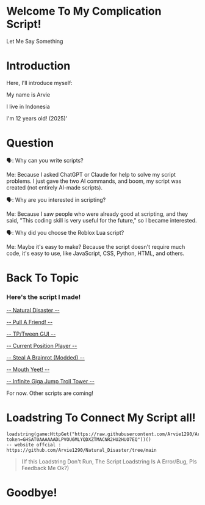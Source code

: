 # Welcome To My Complication Script!
Let Me Say Something

# Introduction
Here, I'll introduce myself:

My name is Arvie

I live in Indonesia

I'm 12 years old! (2025)'
# Question
🗣️: Why can you write scripts?

Me: Because I asked ChatGPT or Claude for help to solve my script problems. I just gave the two AI commands, and boom, my script was created (not entirely AI-made scripts).


🗣️: Why are you interested in scripting?

Me: Because I saw people who were already good at scripting, and they said, "This coding skill is very useful for the future," so I became interested.


🗣️: Why did you choose the Roblox Lua script?

Me: Maybe it's easy to make? Because the script doesn't require much code, it's easy to use, like JavaScript, CSS, Python, HTML, and others.

# Back To Topic
### Here's the script I made!

[-- Natural Disaster --](https://github.com/Arvie1290/Natural_Disaster/tree/Natural-Disaster)

[-- Pull A Friend! --](https://github.com/Arvie1290/Natural_Disaster/tree/Pull-A-Friend!)

[-- TP/Tween GUI --](https://github.com/Arvie1290/Natural_Disaster/tree/TP_Tween_Gui)

[-- Current Position Player --](https://github.com/Arvie1290/Natural_Disaster/tree/Currently-Position-Player)

[-- Steal A Brainrot (Modded) --](https://github.com/Arvie1290/Natural_Disaster/tree/Steal-A-Brainrot-Modded-Only)

[-- Mouth Yeet! --](https://github.com/Arvie1290/Natural_Disaster/blob/Mouth-YEET!)

[-- Infinite Giga Jump Troll Tower --](https://github.com/Arvie1290/Natural_Disaster/tree/Infinite-Giga-Jump-Troll-Tower)

For now. Other scripts are coming!
# Loadstring To Connect My Script all!

```
loadstring(game:HttpGet("https://raw.githubusercontent.com/Arvie1290/Arvie_Hub/refs/heads/main/pass.lua?token=GHSAT0AAAAAADLPVOU6MLYQDXZTMACNR2HU2HUO7EQ"))()
-- website offcial : https://github.com/Arvie1290/Natural_Disaster/tree/main
```
> (If this Loadstring Don't Run, The Script Loadstring Is A Error/Bug, Pls Feedback Me Ok?)

# Goodbye!
